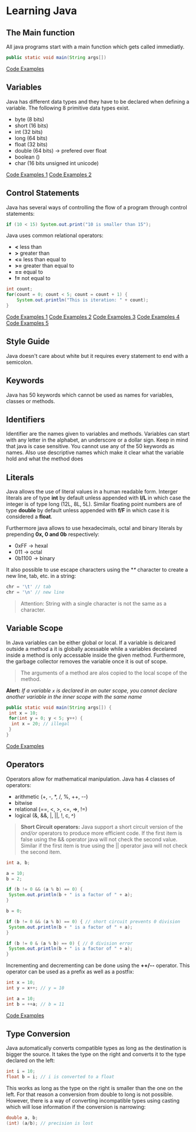 # Learning Java

## The Main function

All java programs start with a main function which gets called immediatly.

```java
public static void main(String args[])
```

[Code Examples](/learning_java/001_system_out)

## Variables

Java has different data types and they have to be declared when defining a
variable. The following 8 primitive data types exist.

- byte (8 bits)
- short (16 bits)
- int (32 bits)
- long (64 bits)
- float (32 bits)
- double (64 bits) -> prefered over float
- boolean ()
- char (16 bits unsigned int unicode)

[Code Examples 1](/learning_java/002_declare_variables)
[Code Examples 2](/learning_java/003_excersise_with_double)

## Control Statements

Java has several ways of controlling the flow of a program through control
statements:

```java
if (10 < 15) System.out.print("10 is smaller than 15");
```

Java uses common relational operators:

- **<** less than
- **>** greater than
- **<=** less than equal to
- **>=** greater than equal to
- **==** equal to
- **!=** not equal to

```java
int count;
for(count = 0; count < 5; count = count + 1) {
    System.out.println("This is iteration: " + count);
}
```

[Code Examples 1](/learning_java/004_control_statements)
[Code Examples 2](/learning_java/005_exercise_with_control)
[Code Examples 3](/learning_java/006_challenge_conversion)
[Code Examples 4](/learning_java/007_data_types)
[Code Examples 5](/learning_java/008_exercise_data_types)

## Style Guide

Java doesn't care about white but it requires every statement to end with a
semicolon.

## Keywords

Java has 50 keywords which cannot be used as names for variables, classes or
methods.

## Identifiers

Identifier are the names given to variables and methods. Variables can start
with any letter in the alphabet, an underscore or a dollar sign. Keep in mind
that java is case sensitive. You cannot use any of the 50 keywords as names.
Also use descriptive names which make it clear what the variable hold and what
the method does

## Literals

Java allows the use of literal values in a human readable form. Interger
literals are of type **int** by default unless appended with **l/L** in which
case the integer is of type long (12L, 8L, 5L). Similar floating point numbers
are of type **double** by default unless appended with **f/F** in which case it
is considered a **float**.

Furthermore java allows to use hexadecimals, octal and binary literals by
prepending **0x, 0 and 0b** respectively:

- 0xFF -> hexal
- 011 -> octal
- 0b1100 -> binary

It also possible to use escape characters using the **\** character to create
a new line, tab, etc. in a string:

```java
chr = '\t' // tab
chr = '\n' // new line
```

> Attention: String with a single character is not the same as a character.

## Variable Scope

In Java variables can be either global or local. If a variable is delcared
outside a method a it is globally acessable while a variables decelared inside a
method is only accessable inside the given method. Furthermore, the garbage
collector removes the variable once it is out of scope.

> The arguments of a method are alos copied to the local scope of the method.

**Alert:** *If a variable `x` is declared in an outer scope, you cannot declare*
*another variable in the inner scope with the same name*

```java
public static void main(String args[]) {
 int x = 10;
 for(int y = 0; y < 5; y++) {
  int x = 20; // illegal
 }
}
```

[Code Examples](/learning_java/009_working_with_scope)

## Operators

Operators allow for mathematical manipulation. Java has 4 classes of operators:

- arithmetic (+, -, *, /, %, ++, --)
- bitwise
- relational (==, <, >, <=, =>, !=)
- logical (&, &&, |, ||, !, c, ˄)

> **Short Circuit operators:** Java support a short circuit version of the
> *and/or* operators to produce more efficient code. If the first item is false
> using the && operator java will not check the second value. Similar if the
> first item is true using the || operator java will not check the second item.

```java
int a, b;

a = 10;
b = 2;

if (b != 0 && (a % b) == 0) {
 System.out.println(b + " is a factor of " + a);
}

b = 0;

if (b != 0 && (a % b) == 0) { // short circuit prevents 0 division
 System.out.println(b + " is a factor of " + a);
}

if (b != 0 & (a % b) == 0) { // 0 division error
 System.out.println(b + " is a factor of " + a);
}
```

Incrementing and decrementing can be done using the **++/--** operator. This
operator can be used as a prefix as well as a postfix:

```java
int x = 10;
int y = x++; // y = 10

int a = 10;
int b = ++a; // b = 11
```

[Code Examples](/learning_java/010_short_circuit)

## Type Conversion

Java automatically converts compatible types as long as the destination is
bigger the source. It takes the type on the right and converts it to the type
declared on the left:

```java
int i = 10;
float b = i; // i is converted to a float
```

This works as long as the type on the right is smaller than the one on the left.
For that reason a conversion from double to long is not possible. However, there
is a way of converting incompatible types using casting which will lose
information if the conversion is narrowing:

```java
double a, b;
(int) (a/b); // precision is lost
```